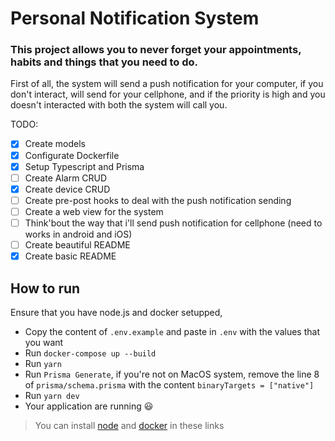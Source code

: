 # Personal Notification System

### This project allows you to never forget your appointments, habits and things that you need to do.

First of all, the system will send a push notification for your computer, if you don't interact,
will send for your cellphone, and if the priority is high and you doesn't interacted with both
the system will call you.

TODO:

- [x] Create models
- [x] Configurate Dockerfile
- [x] Setup Typescript and Prisma
- [ ] Create Alarm CRUD
- [x] Create device CRUD
- [ ] Create pre-post hooks to deal with the push notification sending
- [ ] Create a web view for the system
- [ ] Think'bout the way that i'll send push notification for cellphone (need to works in android and iOS)
- [ ] Create beautiful README
- [x] Create basic README

## How to run

Ensure that you have node.js and docker setupped,

- Copy the content of `.env.example` and paste in `.env` with the values that you want
- Run `docker-compose up --build`
- Run `yarn`
- Run `Prisma Generate`, if you're not on MacOS system, remove the line 8 of `prisma/schema.prisma` with the content `binaryTargets = ["native"]`
- Run `yarn dev`
- Your application are running 😃

> You can install [node](https://nodejs.org/en/) and [docker](https://docs.docker.com/desktop/windows/install/) in these links
